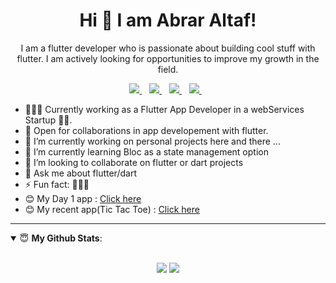<H1 align='center'>Hi 👋 I am Abrar Altaf!</H1>
<p align='center'>I am a flutter developer who is passionate about building cool stuff with flutter. I am actively looking for opportunities to improve my growth in the field.</p>

<p align='center'>

<a href="mailto:abraraltaf92@icloud.com">
  <img src="https://img.shields.io/badge/email-%23D14836.svg?&style=for-the-badge&logo=gmail&logoColor=white" />
</a>&nbsp;&nbsp;
<a href="https://www.linkedin.com/in/abraraltaf92/">
  <img src="https://img.shields.io/badge/linkedin-%230077B5.svg?&style=for-the-badge&logo=linkedin&logoColor=white" />
</a>&nbsp;&nbsp;
  <a href="https://abrar-altaf92.web.app">
  <img src="https://img.shields.io/badge/portfolio-%23.svg?&style=for-the-badge&logo=&logoColor=white%22" />
</a>&nbsp;&nbsp;
<a href="https://twitter.com/abraraltaf92">
  <img src="https://img.shields.io/badge/twitter-%231DA1F2.svg?&style=for-the-badge&logo=twitter&logoColor=white" />
</a>&nbsp;&nbsp;
</p>

- 👨🏽‍💻 Currently working as a Flutter App Developer in a webServices Startup 🤞🏽.
- 🤝 Open for collaborations in app developement with flutter.
- 🔭 I’m currently working on personal projects here and there ...
- 🌱 I’m currently learning Bloc as a state management option
- 👯 I’m looking to collaborate on flutter or dart projects
- 💬 Ask me about flutter/dart
- ⚡ Fun fact: 🤷🏽‍♂️
- 😊 My Day 1 app : [Click here](https://drive.google.com/file/d/1x9h8zgu-JdBxkFgSL4SAg1EvP5hnMIKj/view?usp=sharing)
- 😊 My recent app(Tic Tac Toe) : [Click here](https://github.com/abraraltaf92/tic_tac_toe/releases/download/v0.1-alpha/tic_tac_toe_v0.1-alpha.apk)
---
<details open>
 <summary> 😇 <b>My Github Stats</b>: </summary>
<br>
<p align = "center">
  <img src = "https://github-readme-stats.vercel.app/api?username=abraraltaf92&show_icons=true&theme=tokyonight&line_height=33">
  <img src = "https://github-readme-stats.vercel.app/api/top-langs/?username=abraraltaf92&hide=python&theme=tokyonight">
</p>
</details>
